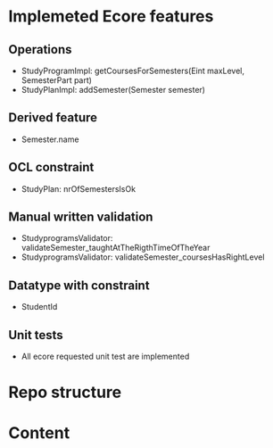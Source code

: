 # Implemeted Ecore features

## Operations

- StudyProgramImpl: getCoursesForSemesters(Eint maxLevel, SemesterPart part)
- StudyPlanImpl: addSemester(Semester semester)

## Derived feature

- Semester.name

## OCL constraint

- StudyPlan: nrOfSemestersIsOk

## Manual written validation

- StudyprogramsValidator: validateSemester_taughtAtTheRigthTimeOfTheYear
- StudyprogramsValidator: validateSemester_coursesHasRightLevel

## Datatype with constraint

- StudentId

## Unit tests

- All ecore requested unit test are implemented

# Repo structure

# Content
